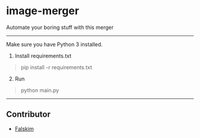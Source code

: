 # image-merger
Automate your boring stuff with this merger

<hr/>
Make sure you have Python 3 installed.

1. Install requirements.txt
> pip install -r requirements.txt

2. Run
> python main.py

<hr/>

## Contributor
<ul>
  <li><a href="https://github.com/Falskim">Falskim</li>
</ul>
